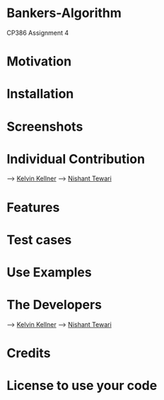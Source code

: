 # Bankers-Algorithm
CP386 Assignment 4

# Motivation 

# Installation

# Screenshots 

# Individual Contribution
--> [Kelvin Kellner](https://github.com/kelvinkellner)
--> [Nishant Tewari](https://github.com/XSilviaX) 

# Features 

# Test cases

# Use Examples 

# The Developers
--> [Kelvin Kellner](https://github.com/kelvinkellner)
--> [Nishant Tewari](https://github.com/XSilviaX)  
# Credits 

# License to use your code